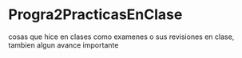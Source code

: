 # Progra2PracticasEnClase
cosas que hice en clases como examenes o sus revisiones en clase, tambien algun avance importante
